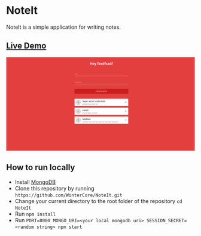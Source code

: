 # NoteIt

NoteIt is a simple application for writing notes.

## [Live Demo](https://noteit.upperdown.me)

![](noteit.png)

## How to run locally

- Install [MongoDB](https://www.mongodb.com/)
- Clone this repository by running `https://github.com/WinterCore/NoteIt.git`
- Change your current directory to the root folder of the repository `cd NoteIt`
- Run `npm install`
- Run `PORT=8000 MONGO_URI=<your local mongodb uri> SESSION_SECRET=<random string> npm start`

